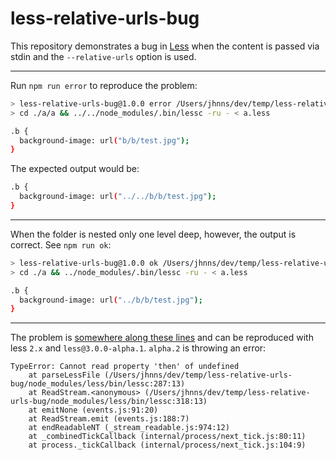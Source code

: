# less-relative-urls-bug

This repository demonstrates a bug in [Less](https://github.com/less/less.js) when the content is passed via stdin and the `--relative-urls` option is used.

---

Run `npm run error` to reproduce the problem:

```bash
> less-relative-urls-bug@1.0.0 error /Users/jhnns/dev/temp/less-relative-urls-bug
> cd ./a/a && ../../node_modules/.bin/lessc -ru - < a.less

.b {
  background-image: url("b/b/test.jpg");
}
```

The expected output would be:

```bash
.b {
  background-image: url("../../b/b/test.jpg");
}
```

---

When the folder is nested only one level deep, however, the output is correct. See `npm run ok`:

```bash
> less-relative-urls-bug@1.0.0 ok /Users/jhnns/dev/temp/less-relative-urls-bug
> cd ./a && ../node_modules/.bin/lessc -ru - < a.less

.b {
  background-image: url("../b/b/test.jpg");
}
```

---

The problem is [somewhere along these lines](https://github.com/less/less.js/blob/43ab0b872248ec34186bd8c245904d9a0f5d7825/lib/less/import-manager.js#L89-L97) and can be reproduced with less `2.x` and `less@3.0.0-alpha.1`. `alpha.2` is throwing an error:

```
TypeError: Cannot read property 'then' of undefined
    at parseLessFile (/Users/jhnns/dev/temp/less-relative-urls-bug/node_modules/less/bin/lessc:287:13)
    at ReadStream.<anonymous> (/Users/jhnns/dev/temp/less-relative-urls-bug/node_modules/less/bin/lessc:318:13)
    at emitNone (events.js:91:20)
    at ReadStream.emit (events.js:188:7)
    at endReadableNT (_stream_readable.js:974:12)
    at _combinedTickCallback (internal/process/next_tick.js:80:11)
    at process._tickCallback (internal/process/next_tick.js:104:9)
```